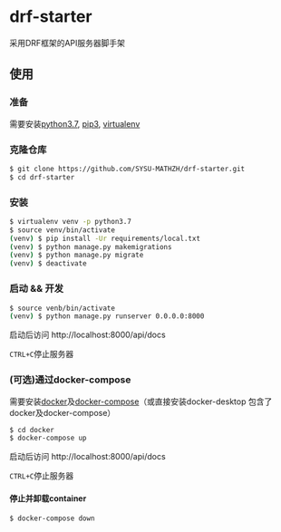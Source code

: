 # drf-starter
采用DRF框架的API服务器脚手架
## 使用
### 准备
需要安装[python3.7](https://www.python.org/), [pip3](https://pypi.org/project/pip/), [virtualenv](https://virtualenv.pypa.io/en/latest/)
### 克隆仓库
```bash
$ git clone https://github.com/SYSU-MATHZH/drf-starter.git
$ cd drf-starter
```
### 安装
```bash
$ virtualenv venv -p python3.7
$ source venv/bin/activate
(venv) $ pip install -Ur requirements/local.txt
(venv) $ python manage.py makemigrations
(venv) $ python manage.py migrate
(venv) $ deactivate
```
### 启动 && 开发
```bash
$ source venb/bin/activate
(venv) $ python manage.py runserver 0.0.0.0:8000
```
启动后访问 http://localhost:8000/api/docs

`CTRL+C`停止服务器
### (可选)通过docker-compose
需要安装[docker](https://www.docker.com/)及[docker-compose](https://docs.docker.com/compose/)（或直接安装docker-desktop 包含了docker及docker-compose）
```bash
$ cd docker
$ docker-compose up
```
启动后访问 http://localhost:8000/api/docs

`CTRL+C`停止服务器

#### 停止并卸载container
```bash
$ docker-compose down
```